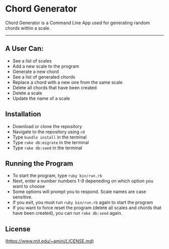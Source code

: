 Chord Generator
===============

Chord Generator is a Command Line App used for generating random chords within a scale.

---

## A User Can:

- See a list of scales 
- Add a new scale to the program
- Generate a new chord
- See a list of generated chords
- Replace a chord with a new one from the same scale
- Delete all chords that have been created
- Delete a scale
- Update the name of a scale

## Installation

- Download or clone the repository
- Navigate to the repository using `cd`
- Type `bundle install` in the terminal
- Type `rake db:migrate` in the terminal
- Type `rake db:seed` in the terminal

## Running the Program

- To start the program, type `ruby bin/run.rb`
- Next, enter a number numbers 1-9 depeneding on which option you want to choose
- Some options will prompt you to respond. Scale names are case sensitive.
- If you exit, you must run `ruby bin/run.rb` again to start the program
- If you want to force reset the program (delete all scales and chords that have been    created), you can run `rake db:seed` again.

## License

(https://www.mit.edu/~amini/LICENSE.md)


